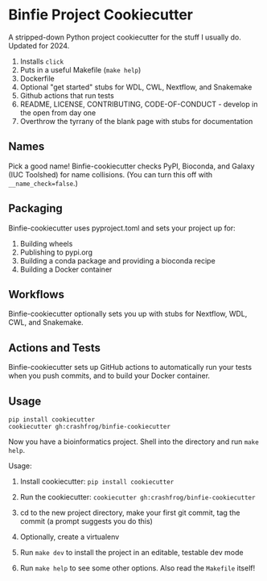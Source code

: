 # Binfie Project Cookiecutter

A stripped-down Python project cookiecutter for the stuff I usually do. Updated for 2024.


1) Installs `click`
2) Puts in a useful Makefile (`make help`)
3) Dockerfile
4) Optional "get started" stubs for WDL, CWL, Nextflow, and Snakemake
5) Github actions that run tests
6) README, LICENSE, CONTRIBUTING, CODE-OF-CONDUCT - develop in the open from day one
7) Overthrow the tyrrany of the blank page with stubs for documentation

## Names

Pick a good name! Binfie-cookiecutter checks PyPI, Bioconda, and Galaxy (IUC Toolshed) for name collisions. (You can turn this off with `__name_check=false`.)

## Packaging

Binfie-cookiecutter uses pyproject.toml and sets your project up for:

1) Building wheels
2) Publishing to pypi.org
3) Building a conda package and providing a bioconda recipe
4) Building a Docker container

## Workflows

Binfie-cookiecutter optionally sets you up with stubs for Nextflow, WDL, CWL, and Snakemake.

## Actions and Tests

Binfie-cookiecutter sets up GitHub actions to automatically run your tests when you push commits, and to build your Docker container.

## Usage

    pip install cookiecutter
    cookiecutter gh:crashfrog/binfie-cookiecutter


Now you have a bioinformatics project. Shell into the directory and run `make help`.

Usage:

1) Install cookiecutter: `pip install cookiecutter`

2) Run the cookiecutter: `cookiecutter gh:crashfrog/binfie-cookiecutter`

3) cd to the new project directory, make your first git commit, tag the commit (a prompt suggests you do this)

4) Optionally, create a virtualenv

5) Run `make dev` to install the project in an editable, testable dev mode

6) Run `make help` to see some other options. Also read the `Makefile` itself!

